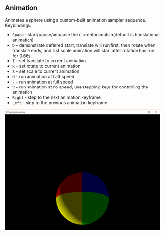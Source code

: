 ## Animation

Animates a sphere using a custom-built animation sampler sequence. Keybindings:

- `Space` - start/pause/unpause the currentanimation(default is translational animation)
- `D` - demonstrate deferred start, translate will run first, then rotate when translate ends, and last scale animation
  will start after rotation has run for 0.66s.
- `T` - set translate to current animation
- `R` - set rotate to current animation
- `S` - set scale to current animation
- `H` - run animation at half speed
- `F` - run animation at full speed
- `V` - run animation at no speed, use stepping keys for controlling the animation
- `Right` - step to the next animation keyframe
- `Left` - step to the previous animation keyframe

![animation example screenshot](./screenshot.png)
